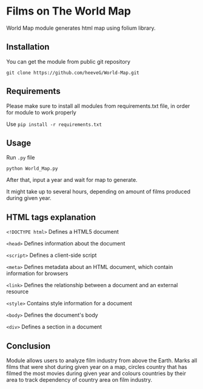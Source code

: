 # Films on The World Map

World Map module generates html map using folium library. 

## Installation 

You can get the module from public git repository

```
git clone https://github.com/heeveG/World-Map.git
```

## Requirements

Please make sure to install all modules from requirements.txt file, in order for module to work properly 

Use `pip install -r requirements.txt`

## Usage

Run `.py` file

```
python World_Map.py
```

After that, input a year and wait for map to generate.

It might take up to several hours, depending on amount of films produced during given year.

## HTML tags explanation

`<!DOCTYPE html>` Defines a HTML5 document

`<head>` Defines information about the document

`<script>` Defines a client-side script

`<meta>` Defines metadata about an HTML document, which contain information for browsers 

`<link>` Defines the relationship between a document and an external resource

`<style>` Contains style information for a document

`<body>` Defines the document's body

`<div>` Defines a section in a document

## Conclusion

Module allows users to analyze film industry from above the Earth. Marks all films that were shot during given year on a map, circles country that has filmed the most movies during given year and colours countries by their area to track dependency of country area on film industry.  
